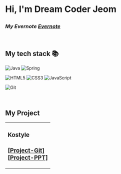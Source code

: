 
<h1> Hi, I'm Dream Coder Jeom

<p>
  <em>
    <h3>
    My Evernote
      <a href="https://www.evernote.com/shard/s458/sh/74305be0-6682-c130-f86d-9544b7d4c3a3/">
       Evernote
      </a>
    </h3>
  </em>
</p>

<br />
<h2> My tech stack 📚 </h2>

![Java](https://img.shields.io/badge/-Java-43853d?style=for-the-badge&logo=java&logoColor=white)
![Spring](https://img.shields.io/badge/-Spring-43853d?style=for-the-badge&logo=Spring&logoColor=white)

![HTML5](https://img.shields.io/badge/-HTML5-F05032?style=for-the-badge&logo=html5&logoColor=ffffff)
![CSS3](https://img.shields.io/badge/-CSS3-007ACC?style=for-the-badge&logo=css3)
![JavaScript](https://img.shields.io/badge/-JavaScript-%23F7DF1C?style=for-the-badge&logo=javascript&logoColor=000000&labelColor=%23F7DF1C&color=%23FFCE5A)

![Git](https://img.shields.io/badge/-Git-F05032?style=for-the-badge&logo=git&logoColor=ffffff)


<br/>

<h2>My Project</h2>
<table>
  <tbody>
    <tr>
      <td>
      <h3>
      Kostyle
      <h3>
        <a href="https://github.com/chaejiwoong/kostyle2.git" title="Kosta247 - Project">
        [Project-Git] 
        </a>
        <br>
        <a href ="[https://kun0227.tistory.com/2](https://drive.google.com/file/d/1Q2UW7whK2PynQQWhhfTGvFj10rCx7vWz/view?usp=sharing)">
        [Project-PPT]
        </a>
      </td>
    <tr>  
  </tbody>
</table>     
     




